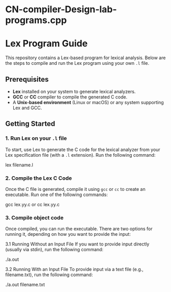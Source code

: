 # CN-compiler-Design-lab-programs.cpp

# Lex Program Guide

This repository contains a Lex-based program for lexical analysis. Below are the steps to compile and run the Lex program using your own `.l` file.

## Prerequisites
- **Lex** installed on your system to generate lexical analyzers.
- **GCC** or **CC** compiler to compile the generated C code.
- A **Unix-based environment** (Linux or macOS) or any system supporting Lex and GCC.

## Getting Started

### 1. Run Lex on your `.l` file
To start, use Lex to generate the C code for the lexical analyzer from your Lex specification file (with a `.l` extension). Run the following command:

lex filename.l
### 2. Compile the Lex C Code

Once the C file is generated, compile it using `gcc` or `cc` to create an executable. Run one of the following commands:

gcc lex.yy.c or cc lex.yy.c

### 3. Compile object code

Once compiled, you can run the executable. There are two options for running it, depending on how you want to provide the input:

3.1 Running Without an Input File
If you want to provide input directly (usually via stdin), run the following command:

./a.out

3.2 Running With an Input File
To provide input via a text file (e.g., filename.txt), run the following command:

./a.out filename.txt




